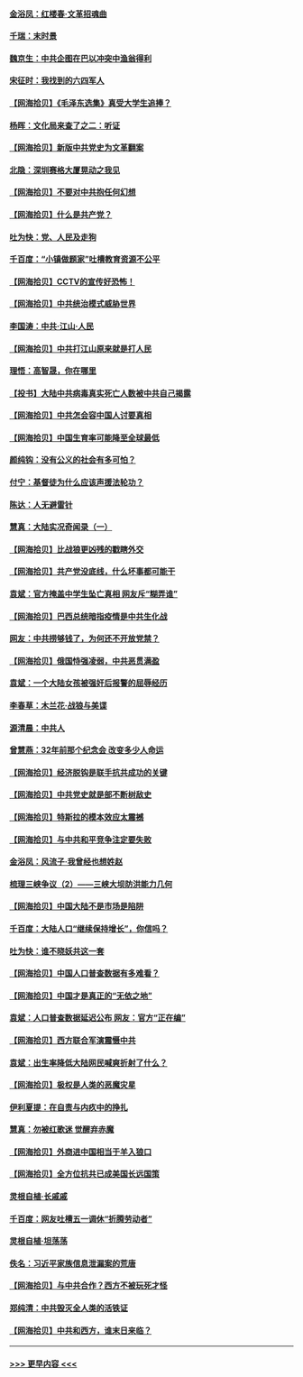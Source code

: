 #### [金浴凤：红楼春·文革招魂曲](../pages/nsc993/n12970354.md?t=05240752) 
#### [千瑞：末时景](../pages/nsc993/n12970337.md?t=05240752) 
#### [魏京生：中共企图在巴以冲突中渔翁得利](../pages/nsc993/n12970286.md?t=05240752) 
#### [宋征时：我找到的六四军人](../pages/nsc993/n12970213.md?t=05240752) 
#### [【网海拾贝】《毛泽东选集》真受大学生追捧？](../pages/nsc993/n12968779.md?t=05240752) 
#### [杨晖：文化局来查了之二：听证](../pages/nsc993/n12966528.md?t=05240752) 
#### [【网海拾贝】新版中共党史为文革翻案](../pages/nsc993/n12967526.md?t=05240752) 
#### [北隐：深圳赛格大厦晃动之我见](../pages/nsc993/n12967393.md?t=05240752) 
#### [【网海拾贝】不要对中共抱任何幻想](../pages/nsc993/n12965222.md?t=05240752) 
#### [【网海拾贝】什么是共产党？](../pages/nsc993/n12962781.md?t=05240752) 
#### [吐为快：党、人民及走狗](../pages/nsc993/n12962747.md?t=05240752) 
#### [千百度：“小镇做题家”吐槽教育资源不公平](../pages/nsc993/n12962705.md?t=05240752) 
#### [【网海拾贝】CCTV的宣传好恐怖！](../pages/nsc993/n12959984.md?t=05240752) 
#### [【网海拾贝】中共统治模式威胁世界](../pages/nsc993/n12957622.md?t=05240752) 
#### [李国涛：中共‧江山‧人民](../pages/nsc993/n12957502.md?t=05240752) 
#### [【网海拾贝】中共打江山原来就是打人民](../pages/nsc993/n12954345.md?t=05240752) 
#### [理悟：高智晟，你在哪里](../pages/nsc993/n12953115.md?t=05240752) 
#### [【投书】大陆中共病毒真实死亡人数被中共自己揭露](../pages/nsc993/n12953050.md?t=05240752) 
#### [【网海拾贝】中共怎会容中国人讨要真相](../pages/nsc993/n12952161.md?t=05240752) 
#### [【网海拾贝】中国生育率可能降至全球最低](../pages/nsc993/n12948793.md?t=05240752) 
#### [颜纯钩：没有公义的社会有多可怕？](../pages/nsc993/n12947626.md?t=05240752) 
#### [付宁：基督徒为什么应该声援法轮功？](../pages/nsc993/n12947233.md?t=05240752) 
#### [陈达：人无避雷针](../pages/nsc993/n12947098.md?t=05240752) 
#### [慧真：大陆实况奇闻录（一）](../pages/nsc993/n12945811.md?t=05240752) 
#### [【网海拾贝】比战狼更凶残的戳瞎外交](../pages/nsc993/n12945717.md?t=05240752) 
#### [【网海拾贝】共产党没底线，什么坏事都可能干](../pages/nsc993/n12942090.md?t=05240752) 
#### [袁斌：官方掩盖中学生坠亡真相 网友斥“糊弄谁”](../pages/nsc993/n12942029.md?t=05240752) 
#### [【网海拾贝】巴西总统暗指疫情是中共生化战](../pages/nsc993/n12938999.md?t=05240752) 
#### [网友：中共捞够钱了，为何还不开放党禁？](../pages/nsc993/n12938952.md?t=05240752) 
#### [【网海拾贝】俄国恃强凌弱，中共恶贯满盈](../pages/nsc993/n12936626.md?t=05240752) 
#### [袁斌：一个大陆女孩被强奸后报警的屈辱经历](../pages/nsc993/n12936547.md?t=05240752) 
#### [李春草：木兰花·战狼与美谍](../pages/nsc993/n12935995.md?t=05240752) 
#### [源清晨：中共人](../pages/nsc993/n12935589.md?t=05240752) 
#### [曾慧燕：32年前那个纪念会 改变多少人命运](../pages/nsc993/n12934233.md?t=05240752) 
#### [【网海拾贝】经济脱钩是联手抗共成功的关键](../pages/nsc993/n12934176.md?t=05240752) 
#### [【网海拾贝】中共党史就是部不断树敌史](../pages/nsc993/n12932844.md?t=05240752) 
#### [【网海拾贝】特斯拉的模本效应太震撼](../pages/nsc993/n12925626.md?t=05240752) 
#### [【网海拾贝】与中共和平竞争注定要失败](../pages/nsc993/n12923326.md?t=05240752) 
#### [金浴凤：风流子‧我曾经也想姓赵](../pages/nsc993/n12920911.md?t=05240752) 
#### [梳理三峡争议（2）——三峡大坝防洪能力几何](../pages/nsc993/n12920173.md?t=05240752) 
#### [【网海拾贝】中国大陆不是市场是陷阱](../pages/nsc993/n12920143.md?t=05240752) 
#### [千百度：大陆人口“继续保持增长”，你信吗？](../pages/nsc993/n12918946.md?t=05240752) 
#### [吐为快：谁不晓妖共这一套](../pages/nsc993/n12918941.md?t=05240752) 
#### [【网海拾贝】中国人口普查数据有多难看？](../pages/nsc993/n12917822.md?t=05240752) 
#### [【网海拾贝】中国才是真正的“无依之地”](../pages/nsc993/n12915845.md?t=05240752) 
#### [袁斌：人口普查数据延迟公布 网友：官方“正在编”](../pages/nsc993/n12915748.md?t=05240752) 
#### [【网海拾贝】西方联合军演震慑中共](../pages/nsc993/n12913466.md?t=05240752) 
#### [袁斌：出生率降低大陆网民喊爽折射了什么？](../pages/nsc993/n12913365.md?t=05240752) 
#### [【网海拾贝】极权是人类的恶魔灾星](../pages/nsc993/n12910697.md?t=05240752) 
#### [伊利夏提：在自责与内疚中的挣扎](../pages/nsc993/n12910493.md?t=05240752) 
#### [慧真：勿被红歌迷 觉醒弃赤魔](../pages/nsc993/n12910485.md?t=05240752) 
#### [【网海拾贝】外商进中国相当于羊入狼口](../pages/nsc993/n12908274.md?t=05240752) 
#### [【网海拾贝】全方位抗共已成美国长远国策](../pages/nsc993/n12906878.md?t=05240752) 
#### [灵根自植‧长戚戚](../pages/nsc993/n12905585.md?t=05240752) 
#### [千百度：网友吐槽五一调休“折腾劳动者”](../pages/nsc993/n12905934.md?t=05240752) 
#### [灵根自植‧坦荡荡](../pages/nsc993/n12905562.md?t=05240752) 
#### [佚名：习近平家族信息泄漏案的荒唐](../pages/nsc993/n12904705.md?t=05240752) 
#### [【网海拾贝】与中共合作？西方不被玩死才怪](../pages/nsc993/n12903873.md?t=05240752) 
#### [郑纯清：中共毁灭全人类的活铁证](../pages/nsc993/n12903785.md?t=05240752) 
#### [【网海拾贝】中共和西方，谁末日来临？](../pages/nsc993/n12903482.md?t=05240752) 

----
#### [ >>> 更早内容 <<< ](../indexes/nsc993-earlier.md)
